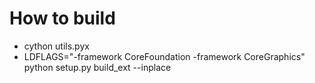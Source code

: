 # How to build
- cython utils.pyx
- LDFLAGS="-framework CoreFoundation -framework CoreGraphics" python setup.py build_ext --inplace

